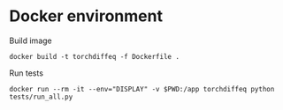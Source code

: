 # Docker environment

Build image 

```
docker build -t torchdiffeq -f Dockerfile .
```

Run tests

```
docker run --rm -it --env="DISPLAY" -v $PWD:/app torchdiffeq python tests/run_all.py
```